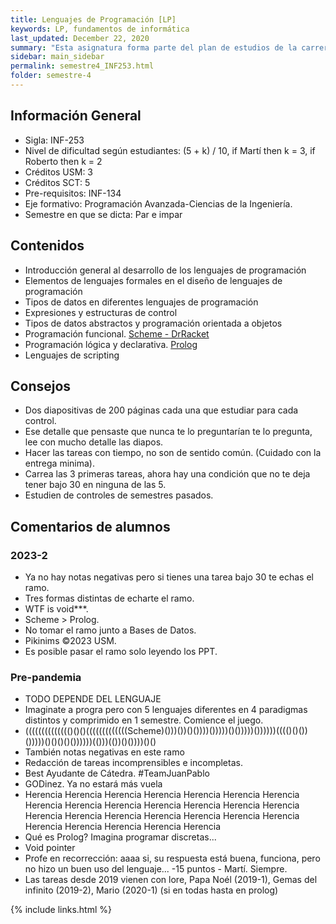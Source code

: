 ```yaml
---
title: Lenguajes de Programación [LP]
keywords: LP, fundamentos de informática
last_updated: December 22, 2020
summary: "Esta asignatura forma parte del plan de estudios de la carrera Ingeniería Civil Informática, conducente a la Licenciatura en Ciencias de la Ingeniería. El propósito de esta es dar conocer los conceptos más relevantes asociados al diseño de lenguajes y los principales paradigmas de programación, que permitan al estudiante evaluar críticamente diferentes lenguajes de programación y elegir el más adecuado, para resolver un determinado tipo de problema de programación y facilitar el aprendizaje de nuevos lenguajes."
sidebar: main_sidebar
permalink: semestre4_INF253.html
folder: semestre-4
---
```



## Información General

- Sigla: INF-253
- Nivel de dificultad según estudiantes: (5 + k) / 10, if Martí then k = 3, if Roberto then k = 2
- Créditos USM: 3
- Créditos SCT: 5
- Pre-requisitos: INF-134
- Eje formativo: Programación Avanzada-Ciencias de la Ingeniería.
- Semestre en que se dicta: Par e impar

## Contenidos

- Introducción general al desarrollo de los lenguajes de programación
- Elementos de lenguajes formales en el diseño de lenguajes de programación
- Tipos de datos en diferentes lenguajes de programación
- Expresiones y estructuras de control
- Tipos de datos abstractos y programación orientada a objetos
- Programación funcional. [Scheme - DrRacket][1]
- Programación lógica y declarativa. [Prolog][2]
- Lenguajes de scripting

## Consejos

- Dos diapositivas de 200 páginas cada una que estudiar para cada control.
- Ese detalle que pensaste que nunca te lo preguntarían te lo pregunta, lee con mucho detalle las diapos.
- Hacer las tareas con tiempo, no son de sentido común. (Cuidado con la entrega minima).
- Carrea las 3 primeras tareas, ahora hay una condición que no te deja tener bajo 30 en ninguna de las 5.
- Estudien de controles de semestres pasados.

## Comentarios de alumnos

### 2023-2

- Ya no hay notas negativas pero si tienes una tarea bajo 30 te echas el ramo.
- Tres formas distintas de echarte el ramo.
- WTF is void***.
- Scheme > Prolog.
- No tomar el ramo junto a Bases de Datos.
- Pikinims ©2023 USM.
- Es posible pasar el ramo solo leyendo los PPT.

### Pre-pandemia

- TODO DEPENDE DEL LENGUAJE
- Imaginate a progra pero con 5 lenguajes diferentes en 4 paradigmas distintos y comprimido en 1 semestre. Comience el juego.
- (((((((((((((()()()(((((((((((((Scheme)()))())()())))()))))()()))))())))))(((()()())()))))()()()()())))))(()))(())()())))()()
- También notas negativas en este ramo
- Redacción de tareas incomprensibles e incompletas.
- Best Ayudante de Cátedra. #TeamJuanPablo
- GODinez. Ya no estará más vuela
- Herencia Herencia Herencia Herencia Herencia Herencia Herencia Herencia Herencia Herencia Herencia Herencia Herencia Herencia Herencia Herencia Herencia Herencia Herencia Herencia Herencia Herencia Herencia Herencia Herencia Herencia
- Qué es Prolog? Imagina programar discretas...
- Void pointer
- Profe en recorrección: aaaa si, su respuesta está buena, funciona, pero no hizo un buen uso del lenguaje... -15 puntos - Martí. Siempre.
- Las tareas desde 2019 vienen con lore, Papa Noél (2019-1), Gemas del infinito (2019-2), Mario (2020-1) (si en todas hasta en prolog)

[1]: http://racket-lang.org/download/
[2]: https://www.swi-prolog.org/download/stable

{% include links.html %}
